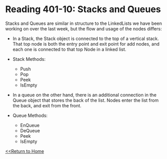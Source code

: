 # Reading 401-10: Stacks and Queues

Stacks and Queues are similar in structure to the LinkedLists we have been working on over the last week, but the flow and usage of the nodes differs: 

- In a Stack, the Stack object is connected to the top of a vertical stack. That top node is both the entry point and exit point for add nodes, and each one is connected to that top Node in a linked list. 

- Stack Methods:
    * Push
    * Pop
    * Peek
    * IsEmpty


- In a queue on the other hand, there is an additional connection in the Queue object that stores the back of the list. Nodes enter the list from the back, and exit from the front. 

- Queue Methods:
    * EnQueue
    * DeQueue
    * Peek
    * IsEmpty


[<<Return to Home](../README.md)